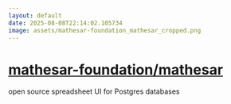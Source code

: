```yaml
---
layout: default
date: 2025-08-08T22:14:02.105734
image: assets/mathesar-foundation_mathesar_cropped.png
---
```


# [mathesar-foundation/mathesar](https://github.com/mathesar-foundation/mathesar)

open source spreadsheet UI for Postgres databases
